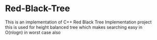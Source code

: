 # Red-Black-Tree
This is an implementation of C++ Red Black Tree Implementation project this is used for height balanced tree which makes searching easy in O(nlogn) in worst case also
